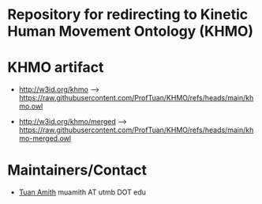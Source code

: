 # Repository for redirecting to Kinetic Human Movement Ontology (KHMO)

# KHMO artifact
- http://w3id.org/khmo --> https://raw.githubusercontent.com/ProfTuan/KHMO/refs/heads/main/khmo.owl

- http://w3id.org/khmo/merged --> https://raw.githubusercontent.com/ProfTuan/KHMO/refs/heads/main/khmo-merged.owl

# Maintainers/Contact
- [Tuan Amith](http://github.com/ProfTuan) muamith AT utmb DOT edu